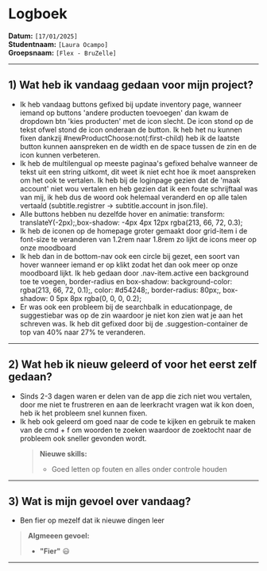 # Logboek

**Datum:** `[17/01/2025]`  
**Studentnaam:** `[Laura Ocampo]`  
**Groepsnaam:** `[Flex - BruZelle]`

---

## 1) Wat heb ik vandaag gedaan voor mijn project?

- Ik heb vandaag buttons gefixed bij update inventory page, wanneer iemand op buttons 'andere producten toevoegen' dan kwam de dropdown btn 'kies producten' met de icon slecht. De icon stond op de tekst ofwel stond de icon onderaan de button. Ik heb het nu kunnen fixen dankzij #newProductChoose:not(:first-child) heb ik de laatste button kunnen aanspreken en de width en de space tussen de zin en de icon kunnen verbeteren.
- Ik heb de multilengual op meeste paginaa's gefixed behalve wanneer de tekst uit een string uitkomt, dit weet ik niet echt hoe ik moet aanspreken om het ook te vertalen. Ik heb bij de loginpage gezien dat de 'maak account' niet wou vertalen en heb gezien dat ik een foute schrijftaal was van mij, ik heb dus de woord ook helemaal veranderd en op alle talen vertaald (subtitle.registrer -> subtitle.account in json.file).
- Alle buttons hebben nu dezelfde hover en animatie: transform: translateY(-2px);,box-shadow: -4px 4px 12px rgba(213, 66, 72, 0.3);
- Ik heb de iconen op de homepage groter gemaakt door grid-item i de font-size te veranderen van 1.2rem naar 1.8rem zo lijkt de icons meer op onze moodboard
- Ik heb dan in de bottom-nav ook een circle bij gezet, een soort van hover wanneer iemand er op klikt zodat het dan ook meer op onze moodboard lijkt. Ik heb gedaan door .nav-item.active een background toe te voegen, border-radius en box-shadow: background-color: rgba(213, 66, 72, 0.1);, color: #d54248;, border-radius: 80px;, box-shadow: 0 5px 8px rgba(0, 0, 0, 0.2);
- Er was ook een probleem bij de searchbalk in educationpage, de suggestiebar was op de zin waardoor je niet kon zien wat je aan het schreven was. Ik heb dit gefixed door bij de .suggestion-container de top van 40% naar 27% te veranderen.

---

## 2) Wat heb ik nieuw geleerd of voor het eerst zelf gedaan?

- Sinds 2-3 dagen waren er delen van de app die zich niet wou vertalen, door me niet te frustreren en aan de leerkracht vragen wat ik kon doen, heb ik het probleem snel kunnen fixen.
- Ik heb ook geleerd om goed naar de code te kijken en gebruik te maken van de cmd + f om woorden te zoeken waardoor de zoektocht naar de probleem ook sneller gevonden wordt.
  > **Nieuwe skills:**
  >
  > - Goed letten op fouten en alles onder controle houden

---

## 3) Wat is mijn gevoel over vandaag?

- Ben fier op mezelf dat ik nieuwe dingen leer

> **Algmeeen gevoel:**
>
> - **"Fier"** :smiley:

---
